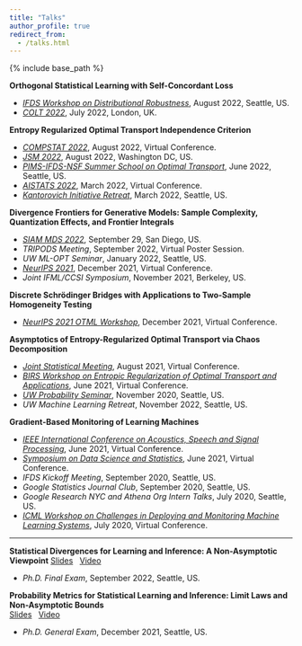 ```yaml
---
title: "Talks"
author_profile: true
redirect_from:
  - /talks.html
---
```


{% include base_path %}

<!-- Leave two spaces at the end -->

**Orthogonal Statistical Learning with Self-Concordant Loss**  
* [*IFDS Workshop on Distributional Robustness*](https://ifds-tripods.github.io/drds-workshop-2022/#schedule), August 2022, Seattle, US.
* [*COLT 2022*](http://learningtheory.org/colt2022/), July 2022, London, UK.  

**Entropy Regularized Optimal Transport Independence Criterion**  
* [*COMPSTAT 2022*](http://www.compstat2022.org/fullprogramme.php), August 2022, Virtual Conference.
* [*JSM 2022*](https://ww2.amstat.org/meetings/jsm/2022/onlineprogram/ActivityDetails.cfm?SessionID=223306), August 2022, Washington DC, US.
* [*PIMS-IFDS-NSF Summer School on Optimal Transport*](https://kantorovich.org/event/2022-optimal-transport-summer-school/schedule/), June 2022, Seattle, US.
* [*AISTATS 2022*](http://aistats.org/aistats2022/), March 2022, Virtual Conference.
* [*Kantorovich Initiative Retreat*](https://kantorovich.org/event/ki-retreat-2022/), March 2022, Seattle, US.  

**Divergence Frontiers for Generative Models: Sample Complexity, Quantization Effects, and Frontier Integrals**  
* [*SIAM MDS 2022*](https://meetings.siam.org/sess/dsp_programsess.cfm?SESSIONCODE=75087), September 29, San Diego, US.
* *TRIPODS Meeting*, September 2022, Virtual Poster Session.
* *UW ML-OPT Seminar*, January 2022, Seattle, US.
* [*NeurIPS 2021*](https://nips.cc/Conferences/2021), December 2021, Virtual Conference.
* *Joint IFML/CCSI Symposium*, November 2021, Berkeley, US.  

**Discrete Schrödinger Bridges with Applications to Two-Sample Homogeneity Testing**  
* [*NeurIPS 2021 OTML Workshop*](https://otml2021.github.io/), December 2021, Virtual Conference.  

**Asymptotics of Entropy-Regularized Optimal Transport via Chaos Decomposition**  
* [*Joint Statistical Meeting*](https://ww2.amstat.org/meetings/jsm/2021/), August 2021, Virtual Conference.
* [*BIRS Workshop on Entropic Regularization of Optimal Transport and Applications*](http://www.birs.ca/events/2021/5-day-workshops/21w5120), June 2021, Virtual Conference.
* [*UW Probability Seminar*](https://math.washington.edu/events/2020-11-23/asymptotics-entropy-regularized-optimal-transport-chaos-decomposition), November 2020, Seattle, US.
* *UW Machine Learning Retreat*, November 2022, Seattle, US.  

**Gradient-Based Monitoring of Learning Machines**  
* [*IEEE International Conference on Acoustics, Speech and Signal Processing*](https://2021.ieeeicassp.org/), June 2021, Virtual Conference.
* [*Symposium on Data Science and Statistics*](https://ww2.amstat.org/meetings/sdss/2021/), June 2021, Virtual Conference.
* *IFDS Kickoff Meeting*, September 2020, Seattle, US.
* *Google Statistics Journal Club*, September 2020, Seattle, US.
* *Google Research NYC and Athena Org Intern Talks*, July 2020, Seattle, US.
* [*ICML Workshop on Challenges in Deploying and Monitoring Machine Learning Systems*](https://slideslive.com/38931677/gradientbased-monitoring-of-learning-machines?ref=account-folder-55868-folders), July 2020, Virtual Conference.

---

**Statistical Divergences for Learning and Inference: A Non-Asymptotic Viewpoint**
[Slides](/files/final.pdf) &nbsp;
[Video](https://sites.stat.washington.edu/people/liu16/video/private/final.mp4) &nbsp;  
* *Ph.D. Final Exam*, September 2022, Seattle, US.  

**Probability Metrics for Statistical Learning and Inference: Limit Laws and Non-Asymptotic Bounds**  
[Slides](/files/general.pdf) &nbsp;
[Video](https://sites.stat.washington.edu/people/liu16/video/private/final.mp4) &nbsp;  
* *Ph.D. General Exam*, December 2021, Seattle, US.

